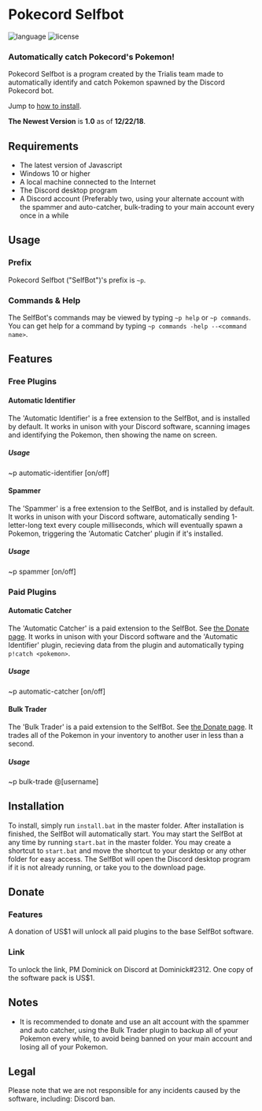 # Pokecord Selfbot
![language](https://img.shields.io/badge/LANGUAGE-JAVASCRIPT-yellow.svg?style=for-the-badge)
![license](https://img.shields.io/badge/LICENSE-GPL%20V3-green.svg?style=for-the-badge)
### Automatically catch Pokecord's Pokemon!
Pokecord Selfbot is a program created by the Trialis team made to automatically identify and catch Pokemon spawned by the Discord Pokecord bot.

Jump to [how to install](https://github.com/Trialis/Pokecord-Selfbot#installation).

**The Newest Version** is **1.0** as of **12/22/18**.
## Requirements
- The latest version of Javascript
- Windows 10 or higher
- A local machine connected to the Internet
- The Discord desktop program
- A Discord account (Preferably two, using your alternate account with the spammer and auto-catcher, bulk-trading to your main account every once in a while
## Usage
### Prefix
Pokecord Selfbot ("SelfBot")'s prefix is `~p`.
### Commands & Help
The SelfBot's commands may be viewed by typing `~p help` or `~p commands`. You can get help for a command by typing `~p commands -help --<command name>`.
## Features
### Free Plugins
#### Automatic Identifier
The 'Automatic Identifier' is a free extension to the SelfBot, and is installed by default. It works in unison with your Discord software, scanning images and identifying the Pokemon, then showing the name on screen.
##### Usage
~p automatic-identifier [on/off]
#### Spammer
The 'Spammer' is a free extension to the SelfBot, and is installed by default. It works in unison with your Discord software, automatically sending 1-letter-long text every couple milliseconds, which will eventually spawn a Pokemon, triggering the 'Automatic Catcher' plugin if it's installed.
##### Usage
~p spammer [on/off]
### Paid Plugins
#### Automatic Catcher
The 'Automatic Catcher' is a paid extension to the SelfBot. See [the Donate page](https://github.com/DankDominick/pokecord-selfbot#donate). It works in unison with your Discord software and the 'Automatic Identifier' plugin, recieving data from the plugin and automatically typing `p!catch <pokemon>`.
##### Usage
~p automatic-catcher [on/off]
#### Bulk Trader
The 'Bulk Trader' is a paid extension to the SelfBot. See [the Donate page](https://github.com/DankDominick/pokecord-selfbot#donate). It trades all of the Pokemon in your inventory to another user in less than a second.
##### Usage
~p bulk-trade @[username]
## Installation
To install, simply run `install.bat` in the master folder. After installation is finished, the SelfBot will automatically start. You may start the SelfBot at any time by running `start.bat` in the master folder. You may create a shortcut to `start.bat` and move the shortcut to your desktop or any other folder for easy access. The SelfBot will open the Discord desktop program if it is not already running, or take you to the download page.
## Donate
### Features
A donation of US$1 will unlock all paid plugins to the base SelfBot software.
### Link
To unlock the link, PM Dominick on Discord at Dominick#2312. One copy of the software pack is US$1.
## Notes
- It is recommended to donate and use an alt account with the spammer and auto catcher, using the Bulk Trader plugin to backup all of your Pokemon every while, to avoid being banned on your main account and losing all of your Pokemon.
## Legal
Please note that we are not responsible for any incidents caused by the software, including: Discord ban.
